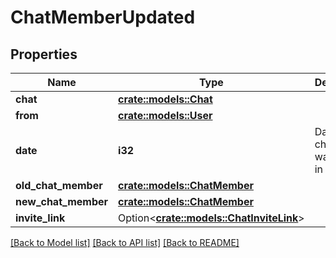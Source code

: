 # ChatMemberUpdated

## Properties

Name | Type | Description | Notes
------------ | ------------- | ------------- | -------------
**chat** | [**crate::models::Chat**](Chat.md) |  | 
**from** | [**crate::models::User**](User.md) |  | 
**date** | **i32** | Date the change was done in Unix time | 
**old_chat_member** | [**crate::models::ChatMember**](ChatMember.md) |  | 
**new_chat_member** | [**crate::models::ChatMember**](ChatMember.md) |  | 
**invite_link** | Option<[**crate::models::ChatInviteLink**](ChatInviteLink.md)> |  | [optional]

[[Back to Model list]](../README.md#documentation-for-models) [[Back to API list]](../README.md#documentation-for-api-endpoints) [[Back to README]](../README.md)


